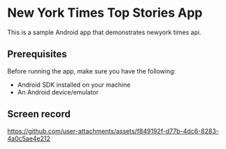 # New York Times Top Stories App

This is a sample Android app that demonstrates newyork times api.

## Prerequisites

Before running the app, make sure you have the following:

- Android SDK installed on your machine
- An Android device/emulator

## Screen record

https://github.com/user-attachments/assets/f849192f-d77b-4dc6-8283-4a0c5ae4e212

